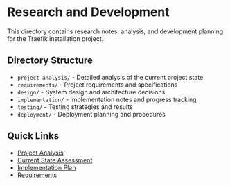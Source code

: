 # Research and Development

This directory contains research notes, analysis, and development planning for the Traefik installation project.

## Directory Structure

- `project-analysis/` - Detailed analysis of the current project state
- `requirements/` - Project requirements and specifications
- `design/` - System design and architecture decisions
- `implementation/` - Implementation notes and progress tracking
- `testing/` - Testing strategies and results
- `deployment/` - Deployment planning and procedures

## Quick Links

- [Project Analysis](./project-analysis/project-overview.md)
- [Current State Assessment](./project-analysis/current-state.md)
- [Implementation Plan](./implementation/implementation-plan.md)
- [Requirements](./requirements/project-requirements.md)
